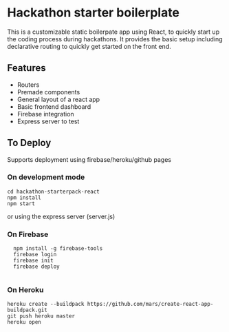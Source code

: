 



# Hackathon starter boilerplate

This is a customizable static boilerpate app using React, to quickly start up the coding process during hackathons. It provides the basic setup including declarative routing to quickly get started on the front end.


## Features

* Routers
* Premade components
* General layout of a react app
* Basic frontend dashboard
* Firebase integration
* Express server to test


## To Deploy

Supports deployment using firebase/heroku/github pages

### On development mode

``` 
cd hackathon-starterpack-react
npm install
npm start
``` 

or using the express server (server.js)


### On Firebase

``` 
  npm install -g firebase-tools
  firebase login
  firebase init
  firebase deploy
  
```

### On Heroku

```
heroku create --buildpack https://github.com/mars/create-react-app-buildpack.git
git push heroku master
heroku open
```


